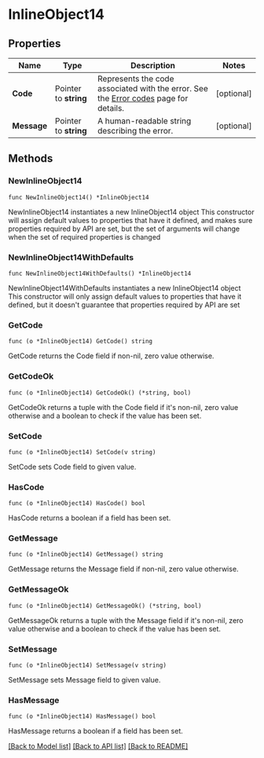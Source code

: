 # InlineObject14

## Properties

Name | Type | Description | Notes
------------ | ------------- | ------------- | -------------
**Code** | Pointer to **string** | Represents the code associated with the error. See the [Error codes](/v1.3/api-reference/error-codes) page for details.  | [optional] 
**Message** | Pointer to **string** | A human-readable string describing the error. | [optional] 

## Methods

### NewInlineObject14

`func NewInlineObject14() *InlineObject14`

NewInlineObject14 instantiates a new InlineObject14 object
This constructor will assign default values to properties that have it defined,
and makes sure properties required by API are set, but the set of arguments
will change when the set of required properties is changed

### NewInlineObject14WithDefaults

`func NewInlineObject14WithDefaults() *InlineObject14`

NewInlineObject14WithDefaults instantiates a new InlineObject14 object
This constructor will only assign default values to properties that have it defined,
but it doesn't guarantee that properties required by API are set

### GetCode

`func (o *InlineObject14) GetCode() string`

GetCode returns the Code field if non-nil, zero value otherwise.

### GetCodeOk

`func (o *InlineObject14) GetCodeOk() (*string, bool)`

GetCodeOk returns a tuple with the Code field if it's non-nil, zero value otherwise
and a boolean to check if the value has been set.

### SetCode

`func (o *InlineObject14) SetCode(v string)`

SetCode sets Code field to given value.

### HasCode

`func (o *InlineObject14) HasCode() bool`

HasCode returns a boolean if a field has been set.

### GetMessage

`func (o *InlineObject14) GetMessage() string`

GetMessage returns the Message field if non-nil, zero value otherwise.

### GetMessageOk

`func (o *InlineObject14) GetMessageOk() (*string, bool)`

GetMessageOk returns a tuple with the Message field if it's non-nil, zero value otherwise
and a boolean to check if the value has been set.

### SetMessage

`func (o *InlineObject14) SetMessage(v string)`

SetMessage sets Message field to given value.

### HasMessage

`func (o *InlineObject14) HasMessage() bool`

HasMessage returns a boolean if a field has been set.


[[Back to Model list]](../README.md#documentation-for-models) [[Back to API list]](../README.md#documentation-for-api-endpoints) [[Back to README]](../README.md)



